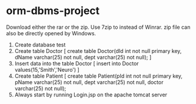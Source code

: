 # orm-dbms-project

Download either the rar or the zip. Use 7zip to instead of Winrar. zip file can also be directly opened by Windows.

1. Create database test
2. Create table Doctor [ create table Doctor(dId int not null primary key, dName varchar(25) not null, dept varchar(25) not null); ]
3. Insert data into the table Doctor [ insert into Doctor values(15,'Smith','Neuro') ]
4. Create table Patient [ create table Patient(pId int not null primary key, pName varchar(25) not null, dept varchar(25) not null, doctor varchar(25) not null);
5. Always start by running Login.jsp on the apache tomcat server
